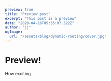 ```yaml
---
preview: true
title: "Preview post"
excerpt: "This post is a preview"
date: "2020-04-16T05:35:07.322Z"
author: "jj"
ogImage:
  url: "/assets/blog/dynamic-routing/cover.jpg"
---
```


# Preview!

How exciting

